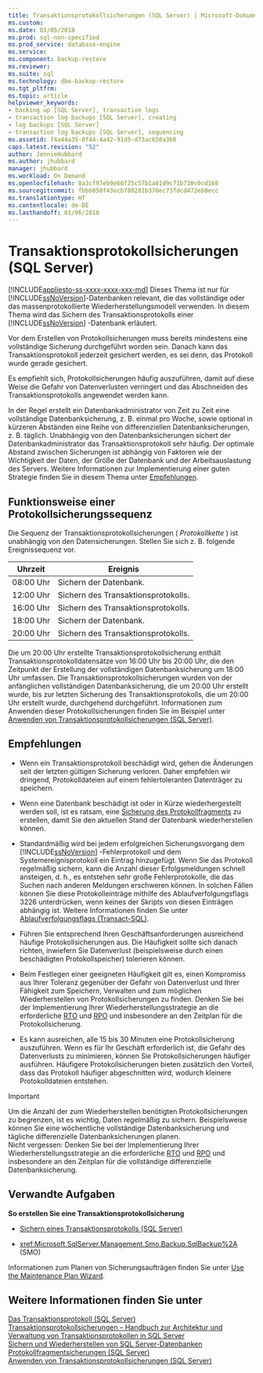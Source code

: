 ```yaml
---
title: Transaktionsprotokollsicherungen (SQL Server) | Microsoft-Dokumentation
ms.custom: 
ms.date: 01/05/2018
ms.prod: sql-non-specified
ms.prod_service: database-engine
ms.service: 
ms.component: backup-restore
ms.reviewer: 
ms.suite: sql
ms.technology: dbe-backup-restore
ms.tgt_pltfrm: 
ms.topic: article
helpviewer_keywords:
- backing up [SQL Server], transaction logs
- transaction log backups [SQL Server], creating
- log backups [SQL Server]
- transaction log backups [SQL Server], sequencing
ms.assetid: f4a44a35-0f44-4a42-91d5-d73ac658a3b0
caps.latest.revision: "52"
author: JennieHubbard
ms.author: jhubbard
manager: jhubbard
ms.workload: On Demand
ms.openlocfilehash: 8a3cf97eb9e60f25c57b1a81d9c71b730c0cd168
ms.sourcegitcommit: fbbb050f43ecb780281b370ec73fdcd472eb0ecc
ms.translationtype: HT
ms.contentlocale: de-DE
ms.lasthandoff: 01/06/2018
---
```

# <a name="transaction-log-backups-sql-server"></a>Transaktionsprotokollsicherungen (SQL Server)
[!INCLUDE[appliesto-ss-xxxx-xxxx-xxx-md](../../includes/appliesto-ss-xxxx-xxxx-xxx-md.md)] Dieses Thema ist nur für [!INCLUDE[ssNoVersion](../../includes/ssnoversion-md.md)]-Datenbanken relevant, die das vollständige oder das massenprotokollierte Wiederherstellungsmodell verwenden. In diesem Thema wird das Sichern des Transaktionsprotokolls einer [!INCLUDE[ssNoVersion](../../includes/ssnoversion-md.md)] -Datenbank erläutert.  
  
 Vor dem Erstellen von Protokollsicherungen muss bereits mindestens eine vollständige Sicherung durchgeführt worden sein. Danach kann das Transaktionsprotokoll jederzeit gesichert werden, es sei denn, das Protokoll wurde gerade gesichert. 
 
Es empfiehlt sich, Protokollsicherungen häufig auszuführen, damit auf diese Weise die Gefahr von Datenverlusten verringert und das Abschneiden des Transaktionsprotokolls angewendet werden kann. 
 
In der Regel erstellt ein Datenbankadministrator von Zeit zu Zeit eine vollständige Datenbanksicherung, z. B. einmal pro Woche, sowie optional in kürzeren Abständen eine Reihe von differenziellen Datenbanksicherungen, z. B. täglich. Unabhängig von den Datenbanksicherungen sichert der Datenbankadministrator das Transaktionsprotokoll sehr häufig. Der optimale Abstand zwischen Sicherungen ist abhängig von Faktoren wie der Wichtigkeit der Daten, der Größe der Datenbank und der Arbeitsauslastung des Servers. Weitere Informationen zur Implementierung einer guten Strategie finden Sie in diesem Thema unter [Empfehlungen](#Recommendations). 
   
##  <a name="LogBackupSequence"></a> Funktionsweise einer Protokollsicherungssequenz  
 Die Sequenz der Transaktionsprotokollsicherungen ( *Protokollkette* ) ist unabhängig von den Datensicherungen. Stellen Sie sich z. B. folgende Ereignissequenz vor.  
  
|Uhrzeit|Ereignis|  
|----------|-----------|  
|08:00 Uhr|Sichern der Datenbank.|  
|12:00 Uhr|Sichern des Transaktionsprotokolls.|  
|16:00 Uhr|Sichern des Transaktionsprotokolls.|  
|18:00 Uhr|Sichern der Datenbank.|  
|20:00 Uhr|Sichern des Transaktionsprotokolls.|  
  
 Die um 20:00 Uhr erstellte Transaktionsprotokollsicherung enthält Transaktionsprotokolldatensätze von 16:00 Uhr bis 20:00 Uhr, die den Zeitpunkt der Erstellung der vollständigen Datenbanksicherung um 18:00 Uhr umfassen. Die Transaktionsprotokollsicherungen wurden von der anfänglichen vollständigen Datenbanksicherung, die um 20:00 Uhr erstellt wurde, bis zur letzten Sicherung des Transaktionsprotokolls, die um 20:00 Uhr erstellt wurde, durchgehend durchgeführt. Informationen zum Anwenden dieser Protokollsicherungen finden Sie im Beispiel unter [Anwenden von Transaktionsprotokollsicherungen &#40;SQL Server&#41;](../../relational-databases/backup-restore/apply-transaction-log-backups-sql-server.md).  
  
##  <a name="Recommendations"></a> Empfehlungen  
  
-   Wenn ein Transaktionsprotokoll beschädigt wird, gehen die Änderungen seit der letzten gültigen Sicherung verloren. Daher empfehlen wir dringend, Protokolldateien auf einem fehlertoleranten Datenträger zu speichern.  
  
-   Wenn eine Datenbank beschädigt ist oder in Kürze wiederhergestellt werden soll, ist es ratsam, eine [Sicherung des Protokollfragments](../../relational-databases/backup-restore/tail-log-backups-sql-server.md) zu erstellen, damit Sie den aktuellen Stand der Datenbank wiederherstellen können.  
  
-   Standardmäßig wird bei jedem erfolgreichen Sicherungsvorgang dem [!INCLUDE[ssNoVersion](../../includes/ssnoversion-md.md)] -Fehlerprotokoll und dem Systemereignisprotokoll ein Eintrag hinzugefügt. Wenn Sie das Protokoll regelmäßig sichern, kann die Anzahl dieser Erfolgsmeldungen schnell ansteigen, d. h., es entstehen sehr große Fehlerprotokolle, die das Suchen nach anderen Meldungen erschweren können. In solchen Fällen können Sie diese Protokolleinträge mithilfe des Ablaufverfolgungsflags 3226 unterdrücken, wenn keines der Skripts von diesen Einträgen abhängig ist. Weitere Informationen finden Sie unter [Ablaufverfolgungsflags &#40;Transact-SQL&#41;](../../t-sql/database-console-commands/dbcc-traceon-trace-flags-transact-sql.md).  

-   Führen Sie entsprechend Ihren Geschäftsanforderungen ausreichend häufige Protokollsicherungen aus. Die Häufigkeit sollte sich danach richten, inwiefern Sie Datenverlust (beispielsweise durch einen beschädigten Protokollspeicher) tolerieren können. 
   -   Beim Festlegen einer geeigneten Häufigkeit gilt es, einen Kompromiss aus Ihrer Toleranz gegenüber der Gefahr von Datenverlust und Ihrer Fähigkeit zum Speichern, Verwalten und zum möglichen Wiederherstellen von Protokollsicherungen zu finden. Denken Sie bei der Implementierung Ihrer Wiederherstellungsstrategie an die erforderliche [RTO](http://wikipedia.org/wiki/Recovery_time_objective) und [RPO](http://wikipedia.org/wiki/Recovery_point_objective) und insbesondere an den Zeitplan für die Protokollsicherung.
   -   Es kann ausreichen, alle 15 bis 30 Minuten eine Protokollsicherung auszuführen. Wenn es für Ihr Geschäft erforderlich ist, die Gefahr des Datenverlusts zu minimieren, können Sie Protokollsicherungen häufiger ausführen. Häufigere Protokollsicherungen bieten zusätzlich den Vorteil, dass das Protokoll häufiger abgeschnitten wird, wodurch kleinere Protokolldateien entstehen.  
  
> [!IMPORTANT]
> Um die Anzahl der zum Wiederherstellen benötigten Protokollsicherungen zu begrenzen, ist es wichtig, Daten regelmäßig zu sichern. Beispielsweise können Sie eine wöchentliche vollständige Datenbanksicherung und tägliche differenzielle Datenbanksicherungen planen.  
> Nicht vergessen: Denken Sie bei der Implementierung Ihrer Wiederherstellungsstrategie an die erforderliche [RTO](http://wikipedia.org/wiki/Recovery_time_objective) und [RPO](http://wikipedia.org/wiki/Recovery_point_objective) und insbesondere an den Zeitplan für die vollständige differenzielle Datenbanksicherung.
  
##  <a name="RelatedTasks"></a> Verwandte Aufgaben  
 **So erstellen Sie eine Transaktionsprotokollsicherung**  
  
-   [Sichern eines Transaktionsprotokolls &#40;SQL Server&#41;](../../relational-databases/backup-restore/back-up-a-transaction-log-sql-server.md)  
  
-   <xref:Microsoft.SqlServer.Management.Smo.Backup.SqlBackup%2A> (SMO)  
  
 Informationen zum Planen von Sicherungsaufträgen finden Sie unter [Use the Maintenance Plan Wizard](../../relational-databases/maintenance-plans/use-the-maintenance-plan-wizard.md).  
  

## <a name="see-also"></a>Weitere Informationen finden Sie unter  
 [Das Transaktionsprotokoll &#40;SQL Server&#41;](../../relational-databases/logs/the-transaction-log-sql-server.md)   
 [Transaktionsprotokollsicherungen – Handbuch zur Architektur und Verwaltung von Transaktionsprotokollen in SQL Server](../../relational-databases/sql-server-transaction-log-architecture-and-management-guide.md#Backups)     
 [Sichern und Wiederherstellen von SQL Server-Datenbanken](../../relational-databases/backup-restore/back-up-and-restore-of-sql-server-databases.md)   
 [Protokollfragmentsicherungen &#40;SQL Server&#41;](../../relational-databases/backup-restore/tail-log-backups-sql-server.md)   
 [Anwenden von Transaktionsprotokollsicherungen &#40;SQL Server&#41;](../../relational-databases/backup-restore/apply-transaction-log-backups-sql-server.md)  
  
  
